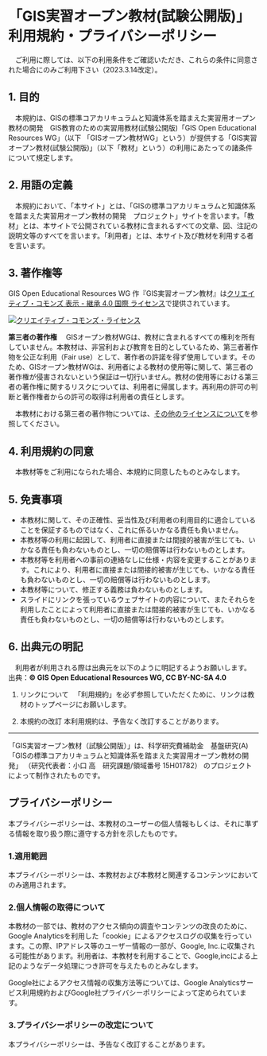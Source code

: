 # 「GIS実習オープン教材(試験公開版)」利用規約・プライバシーポリシー

　ご利用に際しては、以下の利用条件をご確認いただき、これらの条件に同意された場合にのみご利用下さい（2023.3.14改定）。

## 1. 目的
　本規約は、GISの標準コアカリキュラムと知識体系を踏まえた実習用オープン教材の開発　GIS教育のための実習用教材(試験公開版)「GIS Open Educational Resources WG」（以下 「GISオープン教材WG」という）が提供する「GIS実習オープン教材(試験公開版)」（以下「教材」という）の利用にあたっての諸条件について規定します。

## 2. 用語の定義
　本規約において、「本サイト」とは、「GISの標準コアカリキュラムと知識体系を踏まえた実習用オープン教材の開発　プロジェクト」サイトを言います。「教材」とは、本サイトで公開されている教材に含まれるすべての文章、図、注記の説明文等のすべてを言います。「利用者」とは、本サイト及び教材を利用する者を言います。

## 3. 著作権等
<span xmlns:cc="http://creativecommons.org/ns#" property="cc:attributionName">GIS Open Educational Resources WG</span> 作『<span xmlns:dct="http://purl.org/dc/terms/" property="dct:title">GIS実習オープン教材</span>』は<a rel="license" href="http://creativecommons.org/licenses/by-nc-sa/4.0/">クリエイティブ・コモンズ 表示 - 継承 4.0 国際 ライセンス</a>で提供されています。
</br>

<a rel="license" href="http://creativecommons.org/licenses/by-nc-sa/4.0/"><img alt="クリエイティブ・コモンズ・ライセンス" style="border-width:0" src="https://i.creativecommons.org/l/by-nc-sa/4.0/88x31.png" /></a>

**第三者の著作権**
　GISオープン教材WGは、教材に含まれるすべての権利を所有していません。本教材は、非営利および教育を目的としているため、第三者著作物を公正な利用（Fair use）として、著作者の許諾を得ず使用しています。そのため、GISオープン教材WGは、利用者による教材の使用等に関して、第三者の著作権が侵害されないという保証は一切行いません。教材の使用等における第三者の著作権に関するリスクについては、利用者に帰属します。再利用の許可の判断と著作権者からの許可の取得は利用者の責任とします。

　本教材における第三者の著作物については、[その他のライセンスについて](materials/license.md)を参照してください。


## 4. 利用規約の同意
　本教材等をご利用になられた場合、本規約に同意したものとみなします。

## 5. 免責事項
* 本教材に関して、その正確性、妥当性及び利用者の利用目的に適合していることを保証するものではなく、これに係るいかなる責任も負いません。
* 本教材等の利用に起因して、利用者に直接または間接的被害が生じても、いかなる責任も負わないものとし、一切の賠償等は行わないものとします。
* 本教材等を利用者への事前の連絡なしに仕様・内容を変更することがあります。これにより、利用者に直接または間接的被害が生じても、いかなる責任も負わないものとし、一切の賠償等は行わないものとします。
* 本教材等について、修正する義務は負わないものとします。
* スライドにリンクを張っているウェブサイトの内容について、またそれらを利用したことによって利用者に直接または間接的被害が生じても、いかなる責任も負わないものとし、一切の賠償等は行わないものとします。

## 6. 出典元の明記
　利用者が利用される際は出典元を以下のように明記するようお願いします。
出典：**© GIS Open Educational Resources WG, CC BY-NC-SA 4.0**

1. リンクについて
　「利用規約」を必ず参照していただくために、リンクは教材のトップページにお願いします。

2. 本規約の改訂 本利用規約は、予告なく改訂することがあります。

---------------
「GIS実習オープン教材（試験公開版）」は、科学研究費補助金　基盤研究(A) 「GISの標準コアカリキュラムと知識体系を踏まえた実習用オープン教材の開発」 （研究代表者：小口 高　研究課題/領域番号	15H01782） のプロジェクトによって制作されたものです。

## プライバシーポリシー
本プライバシーポリシーは、本教材のユーザーの個人情報もしくは、それに準ずる情報を取り扱う際に遵守する方針を示したものです。

### 1.適用範囲
本プライバシーポリシーは、本教材および本教材と関連するコンテンツにおいてのみ適用されます。

### 2.個人情報の取得について
本教材の一部では、教材のアクセス傾向の調査やコンテンツの改良のために、Google Analyticsを利用した「cookie」によるアクセスログの収集を行っています。この際、IPアドレス等のユーザー情報の一部が、Google, Inc.に収集される可能性があります。利用者は、本教材を利用することで、Google,incによる上記のようなデータ処理につき許可を与えたものとみなします。

Google社によるアクセス情報の収集方法等については、Google Analyticsサービス利用規約およびGoogle社プライバシーポリシーによって定められています。

### 3.プライバシーポリシーの改定について
本プライバシーポリシーは、予告なく改訂することがあります。
